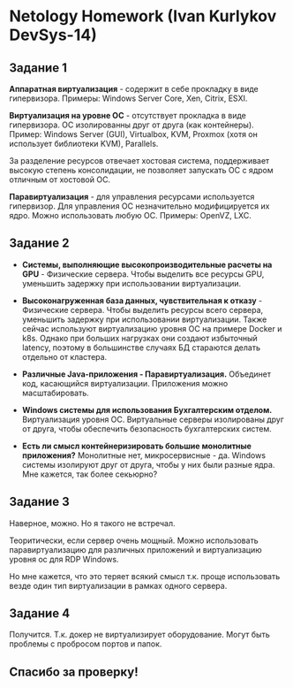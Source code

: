 
# Netology Homework (Ivan Kurlykov DevSys-14)

## Задание 1

**Аппаратная виртуализация** - содержит в себе прокладку в виде гипервизора. Примеры: Windows Server Core, Xen, Citrix, ESXI.

**Виртуализация на уровне ОС** - отсутствует прокладка в виде гипервизора. ОС изолированны друг от друга (как контейнеры). Пример: Windows Server (GUI), Virtualbox, KVM, Proxmox (хотя он использует библиотеки KVM), Parallels.
  
  За разделение ресурсов отвечает хостовая система, поддерживает высокую степень консолидации, не позволяет запускать ОС с ядром отличным от хостовой ОС. 
  
**Паравиртуализация** - для управления ресурсами используется гипервизор. Для управления ОС незначительно модифицируется их ядро. Можно использовать любую ОС. Примеры: OpenVZ, LXC.

## Задание 2

- **Системы, выполняющие высокопроизводительные расчеты на GPU** - Физические сервера. Чтобы выделить все ресурсы GPU, уменьшить задержку при использовании виртуализации.
  
- **Высоконагруженная база данных, чувствительная к отказу** - Физические сервера. Чтобы выделить ресурсы всего сервера, уменьшить задержку при использовании виртуализации. Также сейчас используют виртуализацию уровня ОС на примере Docker и k8s. Однако при больших нагрузках они создают избыточный latency, поэтому в большинстве случаях БД стараются делать отдельно от кластера.
  
- **Различные Java-приложения - Паравиртуализация.** Объединет код, касающийся виртуализации. Приложения можно масштабировать.
  
- **Windows системы для использования Бухгалтерским отделом.** Виртуализация уровня ОС. Виртуальные серверы изолированы друг от друга, чтобы обеспечить безопасность бухгалтерских систем. 

- **Есть ли смысл контейнеризировать большие монолитные приложения?** Монолитные нет, микросервисные - да. Windows системы изолируют друг от друга, чтобы у них были разные ядра. Мне кажется, так более секьюрно?

## Задание 3

Наверное, можно. Но я такого не встречал. 

Теоритически, если сервер очень мощный. Можно использовать паравиртуализацию для различных приложений и виртуализацию уровня ос для RDP Windows. 

Но мне кажется, что это теряет всякий смысл т.к. проще использовать везде один тип виртуализации в рамках одного сервера.

## Задание 4

Получится. Т.к. докер не виртуализирует оборудование. Могут быть проблемы с пробросом портов и папок.

## Спасибо за проверку!
